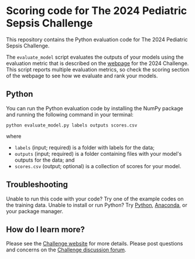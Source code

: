 # Scoring code for The 2024 Pediatric Sepsis Challenge

This repository contains the Python evaluation code for The 2024 Pediatric Sepsis Challenge.

The `evaluate_model` script evaluates the outputs of your models using the evaluation metric that is described on the [webpage](https://sepsis.ubc.ca/research/current-research-projects/pediatric-sepsis-data-challenge) for the 2024 Challenge. This script reports multiple evaluation metrics, so check the scoring section of the webpage to see how we evaluate and rank your models.

## Python

You can run the Python evaluation code by installing the NumPy package and running the following command in your terminal:

    python evaluate_model.py labels outputs scores.csv

where

- `labels` (input; required) is a folder with labels for the data;
- `outputs` (input; required) is a folder containing files with your model's outputs for the data; and
- `scores.csv` (output; optional) is a collection of scores for your model.


## Troubleshooting

Unable to run this code with your code? Try one of the example codes on the training data. Unable to install or run Python? Try [Python](https://www.python.org/downloads/), [Anaconda](https://www.anaconda.com/products/individual), or your package manager.

## How do I learn more?

Please see the [Challenge website](https://sepsis.ubc.ca/research/current-research-projects/pediatric-sepsis-data-challenge) for more details. Please post questions and concerns on the [Challenge discussion forum](https://groups.google.com/g/2024-pediatric-sepsis-data-challenge).

